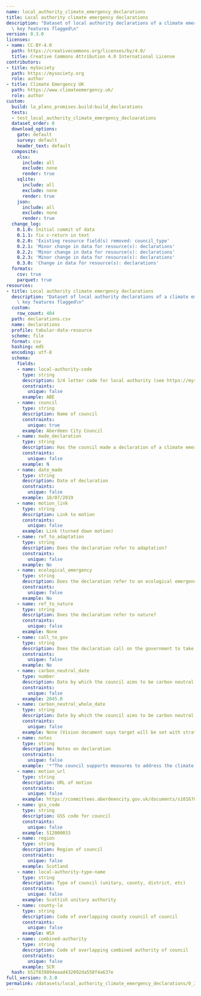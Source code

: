 ```yaml
---
name: local_authority_climate_emergency_declarations
title: Local authority climate emergency declarations
description: "Dataset of local authority declarations of a climate emergency with\
  \ key features flagged\n"
version: 0.3.0
licenses:
- name: CC-BY-4.0
  path: https://creativecommons.org/licenses/by/4.0/
  title: Creative Commons Attribution 4.0 International License
contributors:
- title: mySociety
  path: https://mysociety.org
  role: author
- title: Climate Emergency UK
  path: https://www.climateemergency.uk/
  role: author
custom:
  build: la_plans_promises.build:build_declarations
  tests:
  - test_local_authority_climate_emergency_decloarations
  dataset_order: 0
  download_options:
    gate: default
    survey: default
    header_text: default
  composite:
    xlsx:
      include: all
      exclude: none
      render: true
    sqlite:
      include: all
      exclude: none
      render: true
    json:
      include: all
      exclude: none
      render: true
  change_log:
    0.1.0: Initial commit of data
    0.1.1: fix c-return in text
    0.2.0: 'Existing resource field(s) removed: council_type'
    0.2.1: 'Minor change in data for resource(s): declarations'
    0.2.2: 'Minor change in data for resource(s): declarations'
    0.2.3: 'Minor change in data for resource(s): declarations'
    0.3.0: 'Change in data for resource(s): declarations'
  formats:
    csv: true
    parquet: true
resources:
- title: Local authority climate emergency declarations
  description: "Dataset of local authority declarations of a climate emergency with\
    \ key features flagged\n"
  custom:
    row_count: 404
  path: declarations.csv
  name: declarations
  profile: tabular-data-resource
  scheme: file
  format: csv
  hashing: md5
  encoding: utf-8
  schema:
    fields:
    - name: local-authority-code
      type: string
      description: 3/4 letter code for local authority (see https://mysociety.github.io/uk_local_authority_names_and_codes/)
      constraints:
        unique: false
      example: ABE
    - name: council
      type: string
      description: Name of council
      constraints:
        unique: true
      example: Aberdeen City Council
    - name: made_declaration
      type: string
      description: Has the council made a declaration of a climate emergency?
      constraints:
        unique: false
      example: N
    - name: date_made
      type: string
      description: Date of declaration
      constraints:
        unique: false
      example: 18/07/2019
    - name: motion_link
      type: string
      description: Link to motion
      constraints:
        unique: false
      example: Link (turned down motion)
    - name: ref_to_adaptation
      type: string
      description: Does the declaration refer to adaptation?
      constraints:
        unique: false
      example: No
    - name: ecological_emergency
      type: string
      description: Does the declaration refer to an ecological emergency?
      constraints:
        unique: false
      example: No
    - name: ref_to_nature
      type: string
      description: Does the declaration refer to nature?
      constraints:
        unique: false
      example: None
    - name: call_to_gov
      type: string
      description: Does the declaration call on the government to take action?
      constraints:
        unique: false
      example: No
    - name: carbon_neutral_date
      type: number
      description: Date by which the council aims to be carbon neutral
      constraints:
        unique: false
      example: 2045.0
    - name: carbon_neutral_whole_date
      type: string
      description: Date by which the council aims to be carbon neutral (whole area)
      constraints:
        unique: false
      example: None (Vision document says target will be set with strategy)
    - name: notes
      type: string
      description: Notes on declaration
      constraints:
        unique: false
      example: '*"The council supports measures to address the climate emergency"'
    - name: motion_url
      type: string
      description: URL of motion
      constraints:
        unique: false
      example: https://committees.aberdeencity.gov.uk/documents/s101678/Cllr%20Yuill%20Notice%20of%20Motion%20-%20Climate%20Emergency.pdf
    - name: gss_code
      type: string
      description: GSS code for council
      constraints:
        unique: false
      example: S12000033
    - name: region
      type: string
      description: Region of council
      constraints:
        unique: false
      example: Scotland
    - name: local-authority-type-name
      type: string
      description: Type of council (unitary, county, district, etc)
      constraints:
        unique: false
      example: Scottish unitary authority
    - name: county-la
      type: string
      description: Code of overlapping county council of council
      constraints:
        unique: false
      example: WSX
    - name: combined-authority
      type: string
      description: Code of overlapping combined authority of council
      constraints:
        unique: false
      example: SCR
  hash: b52f839894eaad432092da558f4a637e
full_version: 0.3.0
permalink: /datasets/local_authority_climate_emergency_declarations/0_3_0
---
```

